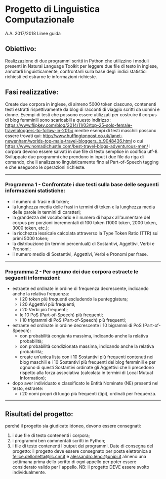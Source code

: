 # Progetto di Linguistica Computazionale
A.A. 2017/2018
Linee guida

## Obiettivo:
Realizzazione di due programmi scritti in Python che utilizzino i moduli presenti in Natural Language Toolkit per
leggere due file di testo in inglese, annotarli linguisticamente, confrontarli sulla base degli indici statistici richiesti ed
estrarne le informazioni richieste.
## Fasi realizzative:
Create due corpora in inglese, di almeno 5000 token ciascuno, contenenti testi estratti rispettivamente da blog di racconti di viaggio scritti da uomini e donne. Esempi di testi che possono essere utilizzati per costruire il corpus di blog femminili sono scaricabili a questo indirizzo : 
https://www.flipkey.com/blog/2014/11/03/top-25-solo-female-travelbloggers-to-follow-in-2015/
mentre esempi di testi maschili possono essere trovati qui:
http://www.huffingtonpost.co.uk/janet-newenham/worlds-top-male-travel-bloggers_b_9048436.html o qui https://www.nomadichustle.com/best-travel-blogs-adventurous-men/
I corpora devono essere salvati in due file di testo semplice in codifica utf-8.
Sviluppate due programmi che prendono in input i due file da riga di comando, che li analizzano linguisticamente fino
al Part-of-Speech tagging e che eseguono le operazioni richieste.

---

### Programma 1 - Confrontate i due testi sulla base delle seguenti informazioni statistiche:
+ il numero di frasi e di token;
+ la lunghezza media delle frasi in termini di token e la lunghezza media delle parole in termini di caratteri;
+ la grandezza del vocabolario e il numero di hapax all'aumentare del corpus per porzioni incrementali di 100 token (1000 token, 2000 token, 3000 token, etc.);
+ la ricchezza lessicale calcolata attraverso la Type Token Ratio (TTR) sui primi 5000 token;
+ la distribuzione (in termini percentuali) di Sostantivi, Aggettivi, Verbi e Pronomi;
+ il numero medio di Sostantivi, Aggettivi, Verbi e Pronomi per frase.

---

### Programma 2 - Per ognuno dei due corpora estraete le seguenti informazioni:
* estraete ed ordinate in ordine di frequenza decrescente, indicando anche la relativa frequenza:
    + i 20 token più frequenti escludendo la punteggiatura;
    + i 20 Aggettivi più frequenti;
    + i 20 Verbi più frequenti;
    + le 10 PoS (Part-of-Speech) più frequenti;
    + i 10 trigrammi di PoS (Part-of-Speech) più frequenti;
* estraete ed ordinate in ordine decrescente i 10 bigrammi di PoS (Part-of-Speech):
    + con probabilità congiunta massima, indicando anche la relativa probabilità;
    + con probabilità condizionata massima, indicando anche la relativa probabilità;
    + create un’unica lista con i 10 Sostantivi più frequenti contenuti nei blog maschili e i 10 Sostantivi più frequenti dei blog femminili e per ognuno di questi Sostantivi ordinate gli Aggettivi che li precedono rispetto alla forza associativa (calcolata in termini di Local Mutual Information);
* dopo aver individuato e classificato le Entità Nominate (NE) presenti nel testo, estraete:
    + i 20 nomi propri di luogo più frequenti (tipi), ordinati per frequenza.

---

## Risultati del progetto:
perché il progetto sia giudicato idoneo, devono essere consegnati:
1. i due file di testo contenenti i corpora;
2. i programmi ben commentati scritti in Python;
3. i file di testo contenenti l'output dei programmi.
Date di consegna del progetto:
il progetto deve essere consegnato per posta elettronica a felice.dellorletta@ilc.cnr.it e alessandro.lenci@unipi.it almeno
una settimana prima dello scritto di ogni appello per poter essere considerato valido per l'appello.
NB: il progetto DEVE essere svolto individualmente.